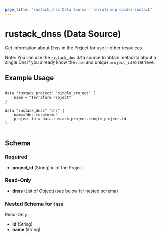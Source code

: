```yaml
---
page_title: "rustack_dnss Data Source - terraform-provider-rustack"
---
```

# rustack_dnss (Data Source)

Get information about Dnss in the Project for use in other resources.

Note: You can use the [`rustack_dns`](Dns) data source to obtain metadata
about a single Dns if you already know the `name` and unique `project_id` to retrieve.

## Example Usage

```hcl

data "rustack_project" "single_project" {
    name = "Terraform Project"
}

data "rustack_dnss" "dns" {
    name="dns.teraform."
    project_id = data.rustack_project.single_project.id
}


```

## Schema

### Required

- **project_id** (String) id of the Project

### Read-Only

- **dnss** (List of Object) (see [below for nested schema](#nestedatt--dnss))

<a id="nestedatt--dnss"></a>
### Nested Schema for `dnss`

Read-Only:

- **id** (String)
- **name** (String)
